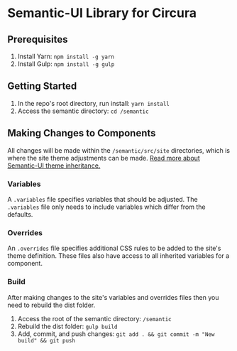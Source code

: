 # Semantic-UI Library for Circura
## Prerequisites
1. Install Yarn: `npm install -g yarn`
1. Install Gulp: `npm install -g gulp`

## Getting Started
1. In the repo's root directory, run install: `yarn install`
1. Access the semantic directory: `cd /semantic`

## Making Changes to Components
All changes will be made within the `/semantic/src/site` directories, which is where the site theme adjustments can 
be made. [Read more about Semantic-UI theme inheritance.](https://semantic-ui.com/usage/theming.html#theme-inheritance) 

### Variables
A `.variables` file specifies variables that should be adjusted. The `.variables` file only needs to include variables which differ from the defaults.

### Overrides
An `.overrides` file specifies additional CSS rules to be added to the site's theme definition. These files also have access to all inherited variables for a component.

### Build
After making changes to the site's variables and overrides files then you need to rebuild the dist folder.
1. Access the root of the semantic directory: `/semantic`
1. Rebuild the dist folder: `gulp build`
1. Add, commit, and push changes: `git add . && git commit -m "New build" && git push`